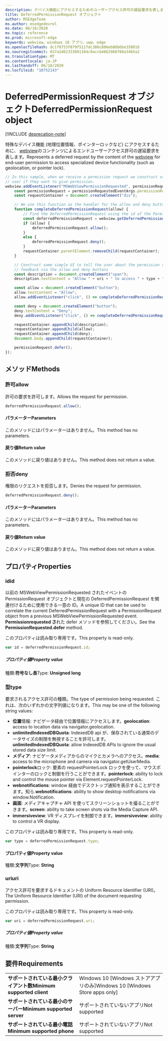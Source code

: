 ```yaml
---
description: デバイス機能にアクセスするためのユーザーアクセス許可の遅延要求を表します。
title: DeferredPermissionRequest オブジェクト
author: MSEdgeTeam
ms.author: msedgedevrel
ms.date: 06/10/2020
ms.topic: reference
ms.prod: microsoft-edge
keywords: webview、windows 10 アプリ、uwp、edge
ms.openlocfilehash: dc1f0753f879f511fdc380c806eb88b6be358016
ms.sourcegitcommit: 037a2d62333691104c9accb4862968f80a3465a2
ms.translationtype: MT
ms.contentlocale: ja-JP
ms.lasthandoff: 06/18/2020
ms.locfileid: "10752143"
---
```

# <span data-ttu-id="0a8c2-104">DeferredPermissionRequest オブジェクト</span><span class="sxs-lookup"><span data-stu-id="0a8c2-104">DeferredPermissionRequest object</span></span>  

[!INCLUDE [deprecation-note](../includes/deprecation-note.md)]  

<span data-ttu-id="0a8c2-105">特殊なデバイス機能 (地理位置情報、ポインターロックなど) にアクセスするために、 [webview](../webview.md)のコンテンツによるエンドユーザーアクセス許可の遅延要求を表します。</span><span class="sxs-lookup"><span data-stu-id="0a8c2-105">Represents a deferred request by the content of the [webview](../webview.md) for end-user permission to access specialized device functionality (such as geolocation, or pointer lock).</span></span>  

```javascript
// In this sample, when we receive a permission request we construct some basic UI to ask the
// user if they want to give permission.
webview.addEventListener("MSWebViewPermissionRequested", permissionRequestedEventArgs => {
    const permissionRequest = permissionRequestedEventArgs.permissionRequest;
    const requestContainer = document.createElement("div");

    // We use this function as the handler for the allow and deny buttons.
    function completeDeferredPermissionRequest(allow) {
        // Find the DeferredPermissionRequest using the id of the PermissionRequest we deferred.
        const deferredPermissionRequest = webview.getDeferredPermissionRequestById(permissionRequest.id);
        if (allow) {
            deferredPermissionRequest.allow();
        }
        else {
            deferredPermissionRequest.deny();
        }
        requestContainer.parentElement.removeChild(requestContainer);
    }

    // Construct some simple UI to tell the user about the permission request and get their
    // feedback via the allow and deny buttons
    const description = document.createElement("span");
    description.textContent = "Allow " + uri + " to access " + type + "?";

    const allow = document.createElement("button");
    allow.textContent = "Allow";
    allow.addEventListener("click", () => completeDeferredPermissionRequest(true));

    const deny = document.createElement("button");
    deny.textContent = "Deny";
    deny.addEventListener("click", () => completeDeferredPermissionRequest(false));

    requestContainer.appendChild(description);
    requestContainer.appendChild(allow);
    requestContainer.appendChild(deny);
    document.body.appendChild(requestContainer);

    permissionRequest.defer();
});
```  

## <span data-ttu-id="0a8c2-106">メソッド</span><span class="sxs-lookup"><span data-stu-id="0a8c2-106">Methods</span></span>  

### <span data-ttu-id="0a8c2-107">許可</span><span class="sxs-lookup"><span data-stu-id="0a8c2-107">allow</span></span>  

<span data-ttu-id="0a8c2-108">許可の要求を許可します。</span><span class="sxs-lookup"><span data-stu-id="0a8c2-108">Allows the request for permission.</span></span>  

```javascript
deferredPermissionRequest.allow();
```  

#### <span data-ttu-id="0a8c2-109">パラメーター</span><span class="sxs-lookup"><span data-stu-id="0a8c2-109">Parameters</span></span>  

<span data-ttu-id="0a8c2-110">このメソッドにはパラメーターはありません。</span><span class="sxs-lookup"><span data-stu-id="0a8c2-110">This method has no parameters.</span></span>  

#### <span data-ttu-id="0a8c2-111">戻り値</span><span class="sxs-lookup"><span data-stu-id="0a8c2-111">Return value</span></span>  

<span data-ttu-id="0a8c2-112">このメソッドに戻り値はありません。</span><span class="sxs-lookup"><span data-stu-id="0a8c2-112">This method does not return a value.</span></span>  

### <span data-ttu-id="0a8c2-113">拒否</span><span class="sxs-lookup"><span data-stu-id="0a8c2-113">deny</span></span>  

<span data-ttu-id="0a8c2-114">権限のリクエストを拒否します。</span><span class="sxs-lookup"><span data-stu-id="0a8c2-114">Denies the request for permission.</span></span>  

```javascript
deferredPermissionRequest.deny();
```  

#### <span data-ttu-id="0a8c2-115">パラメーター</span><span class="sxs-lookup"><span data-stu-id="0a8c2-115">Parameters</span></span>  

<span data-ttu-id="0a8c2-116">このメソッドにはパラメーターはありません。</span><span class="sxs-lookup"><span data-stu-id="0a8c2-116">This method has no parameters.</span></span>  

#### <span data-ttu-id="0a8c2-117">戻り値</span><span class="sxs-lookup"><span data-stu-id="0a8c2-117">Return value</span></span>  

<span data-ttu-id="0a8c2-118">このメソッドに戻り値はありません。</span><span class="sxs-lookup"><span data-stu-id="0a8c2-118">This method does not return a value.</span></span>  

## <span data-ttu-id="0a8c2-119">プロパティ</span><span class="sxs-lookup"><span data-stu-id="0a8c2-119">Properties</span></span>  

### <span data-ttu-id="0a8c2-120">id</span><span class="sxs-lookup"><span data-stu-id="0a8c2-120">id</span></span>  

<span data-ttu-id="0a8c2-121">以前の MSWebViewPermissionRequested されたイベントの PermissionRequest オブジェクトと現在の DeferredPermissionRequest を関連付けるために使用できる一意の ID。</span><span class="sxs-lookup"><span data-stu-id="0a8c2-121">A unique ID that can be used to correlate the current DeferredPermissionRequest with a PermissionRequest object from a previous MSWebViewPermissionRequested event.</span></span> <span data-ttu-id="0a8c2-122">**Permissionrequested さ**れた defer メソッドを参照してください。</span><span class="sxs-lookup"><span data-stu-id="0a8c2-122">See the **PermissionRequested.defer** method.</span></span>  

<span data-ttu-id="0a8c2-123">このプロパティは読み取り専用です。</span><span class="sxs-lookup"><span data-stu-id="0a8c2-123">This property is read-only.</span></span>  

```javascript
var id = deferredPermissionRequest.id;
```  

##### <span data-ttu-id="0a8c2-124">プロパティ値</span><span class="sxs-lookup"><span data-stu-id="0a8c2-124">Property value</span></span>  

<span data-ttu-id="0a8c2-125">種類:**符号なし長**</span><span class="sxs-lookup"><span data-stu-id="0a8c2-125">Type: **Unsigned long**</span></span>  

### <span data-ttu-id="0a8c2-126">型</span><span class="sxs-lookup"><span data-stu-id="0a8c2-126">type</span></span>  

<span data-ttu-id="0a8c2-127">要求されるアクセス許可の種類。</span><span class="sxs-lookup"><span data-stu-id="0a8c2-127">The type of permission being requested.</span></span> <span data-ttu-id="0a8c2-128">これは、次のいずれかの文字列値になります。</span><span class="sxs-lookup"><span data-stu-id="0a8c2-128">This may be one of the following string values:</span></span>  

*   <span data-ttu-id="0a8c2-129">**位置**情報: ナビゲータ経由で位置情報にアクセスします。</span><span class="sxs-lookup"><span data-stu-id="0a8c2-129">**geolocation**: access to location data via navigator.geolocation.</span></span>  
*   <span data-ttu-id="0a8c2-130">**unlimitedIndexedDBQuota**: IndexedDB api が、保存されている通常のデータサイズの制限を無視することを許可します。</span><span class="sxs-lookup"><span data-stu-id="0a8c2-130">**unlimitedIndexedDBQuota**: allow IndexedDB APIs to ignore the usual stored data size limit.</span></span>  
*   <span data-ttu-id="0a8c2-131">**メディア**: ナビゲータメディアからのマイクとカメラへのアクセス。</span><span class="sxs-lookup"><span data-stu-id="0a8c2-131">**media**: access to the microphone and camera via navigator.getUserMedia.</span></span>  
*   <span data-ttu-id="0a8c2-132">**pointerlock**ロック: 要素の requestPointerLock ロックを使って、マウスポインターのロックと制御を行うことができます。</span><span class="sxs-lookup"><span data-stu-id="0a8c2-132">**pointerlock**: ability to lock and control the mouse pointer via Element.requestPointerLock.</span></span>  
*   <span data-ttu-id="0a8c2-133">**webnotifications**: window 経由でデスクトップ通知を表示することができます。知ら.</span><span class="sxs-lookup"><span data-stu-id="0a8c2-133">**webnotifications**: ability to show desktop notifications via window.Notification.</span></span>  
*   <span data-ttu-id="0a8c2-134">**画面**: メディアキャプチャ API を使ってスクリーンショットを撮ることができます。</span><span class="sxs-lookup"><span data-stu-id="0a8c2-134">**screen**: ability to take screen shots via the Media Capture API.</span></span>  
*   <span data-ttu-id="0a8c2-135">**immersiveview**: VR ディスプレイを制御できます。</span><span class="sxs-lookup"><span data-stu-id="0a8c2-135">**immersiveview**: ability to control a VR display.</span></span>  

<span data-ttu-id="0a8c2-136">このプロパティは読み取り専用です。</span><span class="sxs-lookup"><span data-stu-id="0a8c2-136">This property is read-only.</span></span>  

```javascript
var type = deferredPermissionRequest.type;
```  

#### <span data-ttu-id="0a8c2-137">プロパティ値</span><span class="sxs-lookup"><span data-stu-id="0a8c2-137">Property value</span></span>  

<span data-ttu-id="0a8c2-138">種類:**文字列**</span><span class="sxs-lookup"><span data-stu-id="0a8c2-138">Type: **String**</span></span>  

### <span data-ttu-id="0a8c2-139">uri</span><span class="sxs-lookup"><span data-stu-id="0a8c2-139">uri</span></span>  

<span data-ttu-id="0a8c2-140">アクセス許可を要求するドキュメントの Uniform Resource Identifier (URI)。</span><span class="sxs-lookup"><span data-stu-id="0a8c2-140">The Uniform Resource Identifier (URI) of the document requesting permission.</span></span>  

<span data-ttu-id="0a8c2-141">このプロパティは読み取り専用です。</span><span class="sxs-lookup"><span data-stu-id="0a8c2-141">This property is read-only.</span></span>  

```javascript
var uri = deferredPermissionRequest.uri;
```  

##### <span data-ttu-id="0a8c2-142">プロパティ値</span><span class="sxs-lookup"><span data-stu-id="0a8c2-142">Property value</span></span>  

<span data-ttu-id="0a8c2-143">種類:**文字列**</span><span class="sxs-lookup"><span data-stu-id="0a8c2-143">Type: **String**</span></span>  

## <span data-ttu-id="0a8c2-144">要件</span><span class="sxs-lookup"><span data-stu-id="0a8c2-144">Requirements</span></span>  

|  |  |  
|:--- |:--- |  
| **<span data-ttu-id="0a8c2-145">サポートされている最小クライアント数</span><span class="sxs-lookup"><span data-stu-id="0a8c2-145">Minimum supported client</span></span>** | <span data-ttu-id="0a8c2-146">Windows 10 [Windows ストアアプリのみ]</span><span class="sxs-lookup"><span data-stu-id="0a8c2-146">Windows 10 [Windows Store apps only]</span></span> |  
| **<span data-ttu-id="0a8c2-147">サポートされている最小のサーバー</span><span class="sxs-lookup"><span data-stu-id="0a8c2-147">Minimum supported server</span></span>** | <span data-ttu-id="0a8c2-148">サポートされていないアプリ</span><span class="sxs-lookup"><span data-stu-id="0a8c2-148">Not supported</span></span> |  
| **<span data-ttu-id="0a8c2-149">サポートされている最小電話</span><span class="sxs-lookup"><span data-stu-id="0a8c2-149">Minimum supported phone</span></span>** | <span data-ttu-id="0a8c2-150">サポートされていないアプリ</span><span class="sxs-lookup"><span data-stu-id="0a8c2-150">Not supported</span></span> |  
